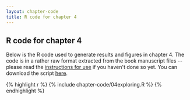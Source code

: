 ```yaml
---
layout: chapter-code
title: R code for chapter 4
---
```


## R code for chapter 4
Below is the R code used to generate results and figures in chapter 4.
The code is in a rather raw format extracted from the book manuscript files -- please read the [instructions for use](instructions.html) if you haven't done so yet.
You can download the script <a href="https://raw.githubusercontent.com/spatstat/book/gh-pages/_includes/chapter-code/04exploring.R">here</a>.

{% highlight r %}
{% include chapter-code/04exploring.R %}
{% endhighlight %}
